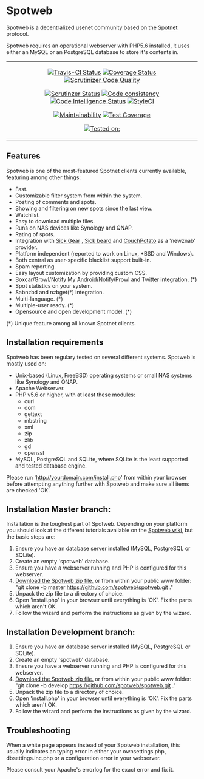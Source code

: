 # Spotweb
Spotweb is a decentralized usenet community based on the [Spotnet](https://github.com/spotnet/spotnet/wiki) protocol.

Spotweb requires an operational webserver with PHP5.6 installed, it uses either an MySQL or an PostgreSQL database to store it's contents in. 
<table align="center"><tr><td align="center" width="9999">
 
[![Travis-CI Status](https://travis-ci.org/spotweb/spotweb.svg?branch=develop)](https://travis-ci.org/spotweb/spotweb)
[![Coverage Status](https://coveralls.io/repos/github/spotweb/spotweb/badge.svg?branch=develop)](https://coveralls.io/github/spotweb/spotweb?branch=develop)
[![Scrutinizer Code Quality](https://scrutinizer-ci.com/g/spotweb/spotweb/badges/quality-score.png?b=develop)](https://scrutinizer-ci.com/g/spotweb/spotweb/?branch=develop)

[![Scrutinzer Status](https://scrutinizer-ci.com/g/spotweb/spotweb/badges/build.png?b=develop)](https://scrutinizer-ci.com/g/spotweb/spotweb/build-status/develop)
[![Code consistency](https://squizlabs.github.io/PHP_CodeSniffer/analysis/squizlabs/PHP_CodeSniffer/grade.svg)](https://squizlabs.github.io/PHP_CodeSniffer/analysis/squizlabs/PHP_CodeSniffer)
[![Code Intelligence Status](https://scrutinizer-ci.com/g/spotweb/spotweb/badges/code-intelligence.svg?b=develop)](https://scrutinizer-ci.com/code-intelligence)
[![StyleCI](https://github.styleci.io/repos/21400663/shield?branch=develop)](https://github.styleci.io/repos/21400663)

[![Maintainability](https://api.codeclimate.com/v1/badges/c31daabe77475f15e11d/maintainability)](https://codeclimate.com/github/spotweb/spotweb/maintainability)
[![Test Coverage](https://api.codeclimate.com/v1/badges/c31daabe77475f15e11d/test_coverage)](https://codeclimate.com/github/spotweb/spotweb/test_coverage)

[![Tested on:](https://img.shields.io/badge/tested%20on-PHP%205.6%20|%207.0%20|%207.1%20|%207.2%20|%207.3%20|%207.4%20-brightgreen.svg?maxAge=2419200)](https://img.shields.io/badge/tested%20on-PHP%205.6%20|%207.0%20|%207.1%20|%207.2%20|%207.3%20|%207.4%20-brightgreen.svg?maxAge=2419200)
</td></tr></table>

## Features
Spotweb is one of the most-featured Spotnet clients currently available, featuring among other things:

* Fast.
* Customizable filter system from within the system.
* Posting of comments and spots.
* Showing and filtering on new spots since the last view.
* Watchlist.
* Easy to download multiple files.
* Runs on NAS devices like Synology and QNAP.
* Rating of spots.
* Integration with [Sick Gear](https://github.com/SickGear/SickGear/wiki) , [Sick beard](http://www.sickbeard.com) and [CouchPotato](http://couchpotatoapp.com/) as a 'newznab' provider.
* Platform independent (reported to work on Linux, *BSD and Windows).
* Both central as user-specific blacklist support built-in.
* Spam reporting.
* Easy layout customization by providing custom CSS.
* Boxcar/Growl/Notify My Android/Notify/Prowl and Twitter integration. (*)
* Spot statistics on your system.
* Sabnzbd and nzbget(*) integration.
* Multi-language. (*)
* Multiple-user ready. (*)
* Opensource and open development model. (*)

(*) Unique feature among all known Spotnet clients.

## Installation requirements
Spotweb has been regulary tested on several different systems. Spotweb is mostly used on:

* Unix-based (Linux, FreeBSD) operating systems or small NAS systems like Synology and QNAP.
* Apache Webserver.
* PHP v5.6 or higher, with at least these modules:
  * curl
  * dom
  * gettext
  * mbstring
  * xml
  * zip
  * zlib
  * gd
  * openssl
* MySQL, PostgreSQL and SQLite, where SQLite is the least supported and tested database engine.

Please run 'http://yourdomain.com/install.php' from within your browser before attempting anything further with Spotweb and make sure
all items are checked 'OK'.

## Installation Master branch:
Installation is the toughest part of Spotweb. Depending on your platform you should look at the different tutorials available on the [Spotweb wiki](https://github.com/spotweb/spotweb/wiki), but the basic steps are:

1. Ensure you have an database server installed (MySQL, PostgreSQL or SQLite).
2. Create an empty 'spotweb' database.
3. Ensure you have a webserver running and PHP is configured for this webserver.
4. [Download the Spotweb zip file.](https://github.com/spotweb/spotweb/archive/master.zip) or from within your public www folder: "git clone -b master https://github.com/spotweb/spotweb.git ."
5. Unpack the zip file to a directory of choice.
6. Open 'install.php' in your browser until everything is 'OK'. Fix the parts which aren't OK.
7. Follow the wizard and perform the instructions as given by the wizard.

## Installation Development branch:

1. Ensure you have an database server installed (MySQL, PostgreSQL or SQLite).
2. Create an empty 'spotweb' database.
3. Ensure you have a webserver running and PHP is configured for this webserver.
4. [Download the Spotweb zip file.](https://github.com/spotweb/spotweb/archive/develop.zip) or from within your public www folder: "git clone -b develop https://github.com/spotweb/spotweb.git ."
5. Unpack the zip file to a directory of choice.
6. Open 'install.php' in your browser until everything is 'OK'. Fix the parts which aren't OK.
7. Follow the wizard and perform the instructions as given by the wizard.

## Troubleshooting
When a white page appears instead of your Spotweb installation, this usually indicates an typing error in either
your ownsettings.php, dbsettings.inc.php or a configuration error in your webserver.

Please consult your Apache's errorlog for the exact error and fix it.
